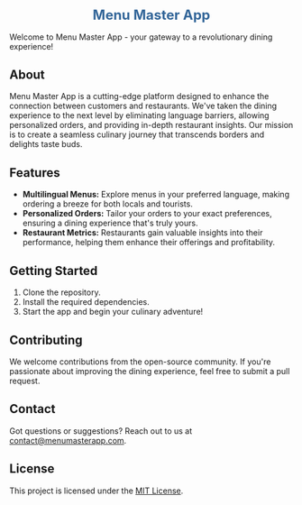 <div><h1>Menu Master App</h1></div>


Welcome to Menu Master App - your gateway to a revolutionary dining experience!

## About

Menu Master App is a cutting-edge platform designed to enhance the connection between customers and restaurants. We've taken the dining experience to the next level by eliminating language barriers, allowing personalized orders, and providing in-depth restaurant insights. Our mission is to create a seamless culinary journey that transcends borders and delights taste buds.

## Features

- **Multilingual Menus:** Explore menus in your preferred language, making ordering a breeze for both locals and tourists.
- **Personalized Orders:** Tailor your orders to your exact preferences, ensuring a dining experience that's truly yours.
- **Restaurant Metrics:** Restaurants gain valuable insights into their performance, helping them enhance their offerings and profitability.

## Getting Started

1. Clone the repository.
2. Install the required dependencies.
3. Start the app and begin your culinary adventure!

## Contributing

We welcome contributions from the open-source community. If you're passionate about improving the dining experience, feel free to submit a pull request.

## Contact

Got questions or suggestions? Reach out to us at contact@menumasterapp.com.

## License

This project is licensed under the [MIT License](LICENSE).


<style>
  h1 {
    color: #336699;
    font-size: 24px;
    text-align: center;
  }
</style>

